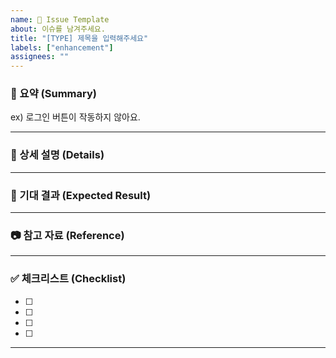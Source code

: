 ```yaml
---
name: 🦄 Issue Template
about: 이슈를 남겨주세요.
title: "[TYPE] 제목을 입력해주세요"
labels: ["enhancement"]
assignees: ""
---
```


### 📝 요약 (Summary)
<!-- 한 줄로 핵심 문제/요청을 적어주세요! -->
ex) 로그인 버튼이 작동하지 않아요.

---
<!--
### 📝 이슈 타이틀 예시 (Issue Title Examples)
> 아래 중 하나를 골라 제목을 시작해보세요
- `[BUG] 로그인 버튼이 작동하지 않음`
- `[FEAT] 다크모드 기능 추가`
- `[DOCS] README 업데이트`
- `[QUESTION] API 사용법 문의`
- `[TASK] 테스트 코드 작성`
- `[CHORE] 패키지 업데이트`
-->

### 🚩 상세 설명 (Details)
<!-- 문제 상황/요청 사항을 상세하게 설명해주세요. -->

---

### 🎯 기대 결과 (Expected Result)
<!-- 어떻게 동작하길 기대하나요? -->

---

### 📷 참고 자료 (Reference)
<!-- 스크린샷, 링크 등 참고할만한 자료가 있다면 첨부해주세요. -->

---

### ✅ 체크리스트 (Checklist)
- [ ]  
- [ ]  
- [ ]  
- [ ]  

---


<!--
## 📋 라벨 선택 (Label Selection)
> 아래 라벨 중 하나 이상 선택해 주세요!
- `bug` : 버그/오류
- `enhancement` : 기능 개선/추가
- `question` : 질문/문의
- `documentation` : 문서 관련
- `help wanted` : 도움이 필요함
- `good first issue` : 초보자에게 적합
- `wontfix` : 수정하지 않을 예정
- `invalid` : 무효 이슈
-->

